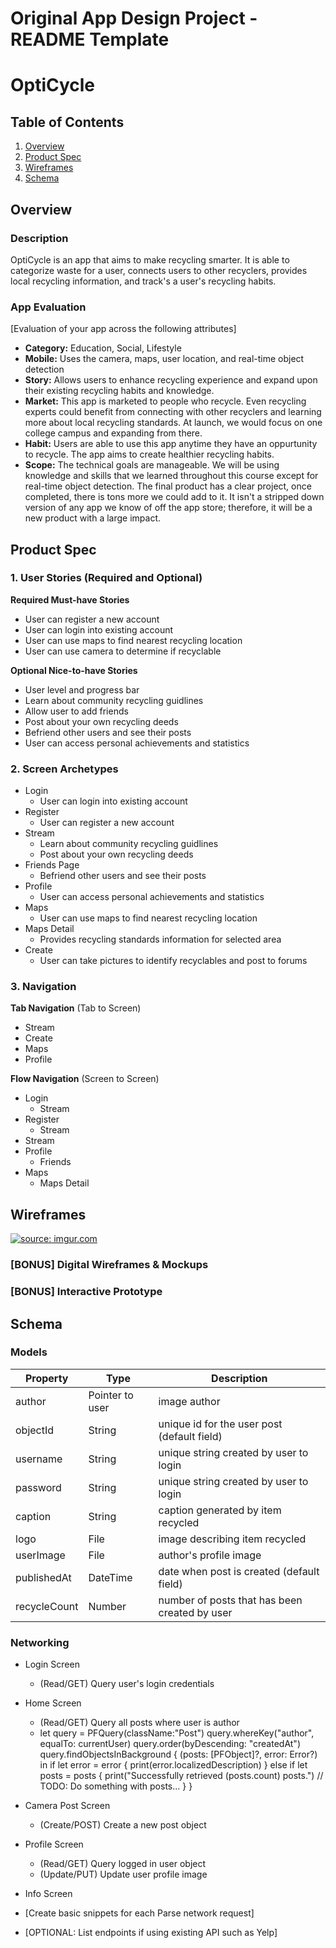  Original App Design Project - README Template
===

# OptiCycle


## Table of Contents
1. [Overview](#Overview)
1. [Product Spec](#Product-Spec)
1. [Wireframes](#Wireframes)
2. [Schema](#Schema)

## Overview
### Description
OptiCycle is an app that aims to make recycling smarter. It is able to categorize waste for a user, connects users to other recyclers, provides local recycling information, and track's a user's recycling habits.

### App Evaluation
[Evaluation of your app across the following attributes]
- **Category:** Education, Social, Lifestyle
- **Mobile:** Uses the camera, maps, user location, and real-time object detection
- **Story:** Allows users to enhance recycling experience and expand upon their existing recycling habits and knowledge.
- **Market:** This app is marketed to people who recycle. Even recycling experts could benefit from connecting with other recyclers and learning more about local recycling standards. At launch, we would focus on one college campus and expanding from there.
- **Habit:** Users are able to use this app anytime they have an oppurtunity to recycle. The app aims to create healthier recycling habits.
- **Scope:** The technical goals are manageable. We will be using knowledge and skills that we learned throughout this course except for real-time object detection. The final product has a clear project, once completed, there is tons more we could add to it. It isn't a stripped down version of any app we know of off the app store; therefore, it will be a new product with a large impact.

## Product Spec

### 1. User Stories (Required and Optional)

**Required Must-have Stories**

* User can register a new account
* User can login into existing account
* User can use maps to find nearest recycling location
* User can use camera to determine if recyclable

**Optional Nice-to-have Stories**

* User level and progress bar
* Learn about community recycling guidlines
* Allow user to add friends
* Post about your own recycling deeds
* Befriend other users and see their posts
* User can access personal achievements and statistics

### 2. Screen Archetypes

* Login
   * User can login into existing account
* Register
    * User can register a new account
* Stream
   * Learn about community recycling guidlines
   * Post about your own recycling deeds
* Friends Page
    * Befriend other users and see their posts
* Profile
   * User can access personal achievements and statistics
* Maps
    * User can use maps to find nearest recycling location
* Maps Detail
    * Provides recycling standards information for selected area
* Create
    * User can take pictures to identify recyclables and post to forums

### 3. Navigation

**Tab Navigation** (Tab to Screen)


* Stream
* Create
* Maps
* Profile

**Flow Navigation** (Screen to Screen)

* Login
   * Stream
* Register
    * Stream
* Stream
* Profile
   * Friends
* Maps
    * Maps Detail

## Wireframes
<a href="https://imgur.com/rU3TkrB"><img src="https://i.imgur.com/rU3TkrBh.jpg" title="source: imgur.com" /></a>

### [BONUS] Digital Wireframes & Mockups

### [BONUS] Interactive Prototype

## Schema 

### Models

| Property      | Type            | Description                                   |
| ------------- |---------------- | --------------------------------------------- |
| author        | Pointer to user | image author                                  |
| objectId      | String          | unique id for the user post (default field)   |
| username      | String          | unique string created by user to login        |
| password      | String          | unique string created by user to login        |
| caption       | String          | caption generated by item recycled            |
| logo          | File            | image describing item recycled                |
| userImage     | File            | author's profile image                        |
| publishedAt   | DateTime        | date when post is created (default field)     |
| recycleCount  | Number          | number of posts that has been created by user |


### Networking

- Login Screen
  - (Read/GET) Query user's login credentials 
- Home Screen
  - (Read/GET) Query all posts where user is author
  - let query = PFQuery(className:"Post")
    query.whereKey("author", equalTo: currentUser)
    query.order(byDescending: "createdAt")
    query.findObjectsInBackground { (posts: [PFObject]?, error: Error?) in
      if let error = error { 
        print(error.localizedDescription)
      } else if let posts = posts {
        print("Successfully retrieved \(posts.count) posts.")
      // TODO: Do something with posts...
      }
   }
   
- Camera Post Screen
  - (Create/POST) Create a new post object
- Profile Screen
  - (Read/GET) Query logged in user object
  - (Update/PUT) Update user profile image
- Info Screen


- [Create basic snippets for each Parse network request]
- [OPTIONAL: List endpoints if using existing API such as Yelp]



